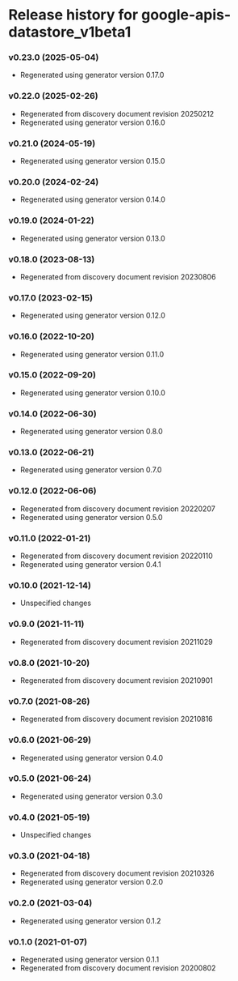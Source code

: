 # Release history for google-apis-datastore_v1beta1

### v0.23.0 (2025-05-04)

* Regenerated using generator version 0.17.0

### v0.22.0 (2025-02-26)

* Regenerated from discovery document revision 20250212
* Regenerated using generator version 0.16.0

### v0.21.0 (2024-05-19)

* Regenerated using generator version 0.15.0

### v0.20.0 (2024-02-24)

* Regenerated using generator version 0.14.0

### v0.19.0 (2024-01-22)

* Regenerated using generator version 0.13.0

### v0.18.0 (2023-08-13)

* Regenerated from discovery document revision 20230806

### v0.17.0 (2023-02-15)

* Regenerated using generator version 0.12.0

### v0.16.0 (2022-10-20)

* Regenerated using generator version 0.11.0

### v0.15.0 (2022-09-20)

* Regenerated using generator version 0.10.0

### v0.14.0 (2022-06-30)

* Regenerated using generator version 0.8.0

### v0.13.0 (2022-06-21)

* Regenerated using generator version 0.7.0

### v0.12.0 (2022-06-06)

* Regenerated from discovery document revision 20220207
* Regenerated using generator version 0.5.0

### v0.11.0 (2022-01-21)

* Regenerated from discovery document revision 20220110
* Regenerated using generator version 0.4.1

### v0.10.0 (2021-12-14)

* Unspecified changes

### v0.9.0 (2021-11-11)

* Regenerated from discovery document revision 20211029

### v0.8.0 (2021-10-20)

* Regenerated from discovery document revision 20210901

### v0.7.0 (2021-08-26)

* Regenerated from discovery document revision 20210816

### v0.6.0 (2021-06-29)

* Regenerated using generator version 0.4.0

### v0.5.0 (2021-06-24)

* Regenerated using generator version 0.3.0

### v0.4.0 (2021-05-19)

* Unspecified changes

### v0.3.0 (2021-04-18)

* Regenerated from discovery document revision 20210326
* Regenerated using generator version 0.2.0

### v0.2.0 (2021-03-04)

* Regenerated using generator version 0.1.2

### v0.1.0 (2021-01-07)

* Regenerated using generator version 0.1.1
* Regenerated from discovery document revision 20200802

